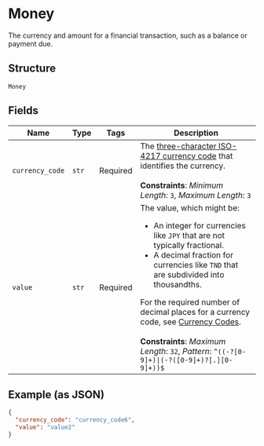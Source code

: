 
# Money

The currency and amount for a financial transaction, such as a balance or payment due.

## Structure

`Money`

## Fields

| Name | Type | Tags | Description |
|  --- | --- | --- | --- |
| `currency_code` | `str` | Required | The [three-character ISO-4217 currency code](/api/rest/reference/currency-codes/) that identifies the currency.<br><br>**Constraints**: *Minimum Length*: `3`, *Maximum Length*: `3` |
| `value` | `str` | Required | The value, which might be:<ul><li>An integer for currencies like `JPY` that are not typically fractional.</li><li>A decimal fraction for currencies like `TND` that are subdivided into thousandths.</li></ul>For the required number of decimal places for a currency code, see [Currency Codes](/api/rest/reference/currency-codes/).<br><br>**Constraints**: *Maximum Length*: `32`, *Pattern*: `^((-?[0-9]+)\|(-?([0-9]+)?[.][0-9]+))$` |

## Example (as JSON)

```json
{
  "currency_code": "currency_code6",
  "value": "value2"
}
```

